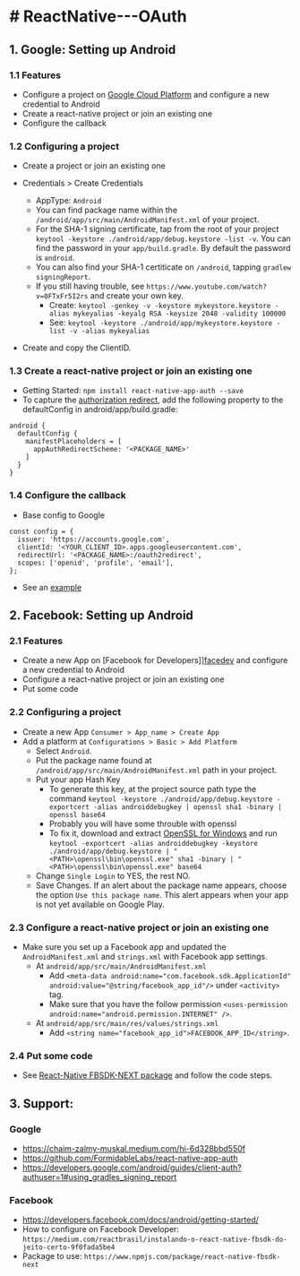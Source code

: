 # # ReactNative---OAuth
## 1. Google: Setting up Android
### 1.1 Features

- Configure a project on [Google Cloud Platform][gcloud] and configure a new credential to Android
- Create a react-native project or join an existing one
- Configure the callback

### 1.2 Configuring a project

- Create a project or join an existing one
- Credentials > Create Credentials
  - AppType: ```Android```
  - You can find package name within the  ```/android/app/src/main/AndroidManifest.xml``` of your project.
  - For the SHA-1 signing certificate, tap from the root of your project ```keytool -keystore ./android/app/debug.keystore -list -v```. You can find the password in your ```app/build.gradle```. By default the password is ```android```.
  - You can also find your SHA-1 certiticate on ```/android```, tapping ```gradlew signingReport```.
  - If you still having trouble, see ```https://www.youtube.com/watch?v=0FTxFr5I2rs``` and create your own key.
    - Create: ```keytool -genkey -v -keystore mykeystore.keystore -alias mykeyalias -keyalg RSA -keysize 2048 -validity 100000 ```
    - See: ```keytool -keystore ./android/app/mykeystore.keystore -list -v -alias mykeyalias```

- Create and copy the ClientID.

### 1.3 Create a react-native project or join an existing one

- Getting Started: ```npm install react-native-app-auth --save```
- To capture the [authorization redirect][redirect], add the following property to the defaultConfig in android/app/build.gradle:
```
android {
  defaultConfig {
    manifestPlaceholders = [
      appAuthRedirectScheme: '<PACKAGE_NAME>'
    ]
  }
}
```

### 1.4 Configure the callback
- Base config to Google
```
const config = {
  issuer: 'https://accounts.google.com',
  clientId: '<YOUR_CLIENT_ID>.apps.googleusercontent.com',
  redirectUrl: '<PACKAGE_NAME>:/oauth2redirect',
  scopes: ['openid', 'profile', 'email'],
};
```
- See an [example]

## 2. Facebook: Setting up Android

### 2.1 Features

- Create a new App on [Facebook for Developers]][facedev] and configure a new credential to Android
- Configure a react-native project or join an existing one
- Put some code

### 2.2 Configuring a project

- Create a new App ```Consumer > App_name > Create App```
- Add a platform at ```Configurations > Basic > Add Platform```
  - Select ```Android```.
  - Put the package name found at ```/android/app/src/main/AndroidManifest.xml``` path in your project.
  - Put your app Hash Key
    - To generate this key, at the project source path type the command ```keytool -keystore ./android/app/debug.keystore -exportcert -alias androiddebugkey | openssl sha1 -binary | openssl base64```
    - Probably you will have some throuble with openssl
    - To fix it, download and extract [OpenSSL for Windows][openssl] and run ```keytool -exportcert -alias androiddebugkey -keystore ./android/app/debug.keystore | "<PATH>\openssl\bin\openssl.exe" sha1 -binary | "<PATH>\openssl\bin\openssl.exe" base64```
  - Change ```Single Login``` to YES, the rest NO.
  - Save Changes. If an alert about the package name appears, choose the option ```Use this package name```. This alert appears when your app is not yet available on Google Play.

### 2.3 Configure a react-native project or join an existing one

- Make sure you set up a Facebook app and updated the ```AndroidManifest.xml``` and ```strings.xml``` with Facebook app settings.
  - At ```android/app/src/main/AndroidManifest.xml```
    - Add ```<meta-data android:name="com.facebook.sdk.ApplicationId" android:value="@string/facebook_app_id"/>``` under ```<activity>``` tag.
    - Make sure that you have the follow permission ```<uses-permission android:name="android.permission.INTERNET" />```.
  - At ```android/app/src/main/res/values/strings.xml```
    - Add ```<string name="facebook_app_id">FACEBOOK_APP_ID</string>```.

### 2.4 Put some code

- See [React-Native FBSDK-NEXT package][package] and follow the code steps.

## 3. Support: 
### Google
- https://chaim-zalmy-muskal.medium.com/hi-6d328bbd550f
- https://github.com/FormidableLabs/react-native-app-auth
- https://developers.google.com/android/guides/client-auth?authuser=1#using_gradles_signing_report

### Facebook
- https://developers.facebook.com/docs/android/getting-started/
- How to configure on Facebook Developer: ```https://medium.com/reactbrasil/instalando-o-react-native-fbsdk-do-jeito-certo-9f0fada5be4```
- Package to use: ```https://www.npmjs.com/package/react-native-fbsdk-next```

[//]: # (These are reference links used in the body of this note and get stripped out when the markdown processor does its job. There is no need to format nicely because it shouldn't be seen. Thanks SO - http://stackoverflow.com/questions/4823468/store-comments-in-markdown-syntax)
    
   [gcloud]: <https://console.cloud.google.com/apis/credentials>
   [redirect]: <https://github.com/openid/AppAuth-android#capturing-the-authorization-redirect>
   [example]: <https://github.com/FormidableLabs/react-native-app-auth/tree/main/Example>
   [facedev]: <https://developers.facebook.com/>
   [openssl]: <https://code.google.com/archive/p/openssl-for-windows/downloads>
   [package]: <https://www.npmjs.com/package/react-native-fbsdk-next>
